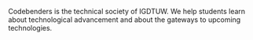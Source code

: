 Codebenders is the technical society of IGDTUW. We help students learn about technological advancement and about the gateways to upcoming technologies.
